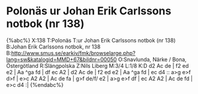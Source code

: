 # Polonäs ur Johan Erik Carlssons notbok (nr 138)

{%abc%}
X:138
T:Polonäs
T:ur Johan Erik Carlssons notbok (nr 138)
B:Johan Erik Carlssons notbok, nr 138
B:http://www.smus.se/earkiv/fmk/browselarge.php?lang=sw&katalogid=MMD+67&bildnr=00050
O:Snavlunda, Närke / Bona, Östergötland
R:Slängpolska
Z:Nils Liberg
M:3/4
L:1/8
K:D
d2 Ac de | f2 ed e2 | Aa ^ga fd | df ec A2 |
d2 Ac de | f2 ed e2 | Aa ^ga fd | ec d4 ::
a>g e>f d>f | e>c A2 A2 | Ac de fa | g>f de/f/ e2 |
a>g e>f df | ec A2 A2 | Ac de fd | e>c d4 :|
{%endabc%}
